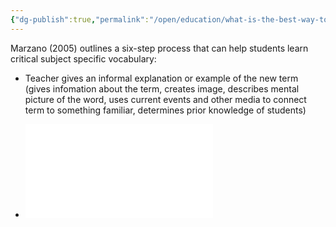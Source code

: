 ```yaml
---
{"dg-publish":true,"permalink":"/open/education/what-is-the-best-way-to-teach-vocabulary/","dgHomeLink":true,"dgPassFrontmatter":false,"dgShowBacklinks":false,"dgShowLocalGraph":false,"dgShowInlineTitle":false}
---
```




Marzano (2005) outlines a six-step process that can help students learn critical subject specific vocabulary:

- Teacher gives an informal explanation or example of the new term (gives infomation about the term, creates image, describes mental picture of the word, uses current events and other media to connect term to something familiar, determines prior knowledge of students)

- ![Freyer_Model_Vocabulary_01.pdf](www.garyhollingsbee/digigarden/assets/Freyer_Model_Vocabulary_01_1630046651172_0.pdf)